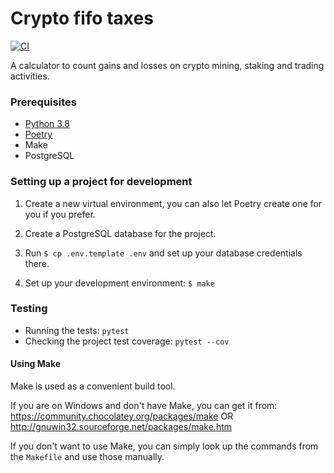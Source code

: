# Crypto fifo taxes

[![CI](https://github.com/ranta/crypto-fifo-taxes/actions/workflows/ci.yml/badge.svg)](https://github.com/ranta/crypto-fifo-taxes/actions)

A calculator to count gains and losses on crypto mining, staking and trading activities.


### Prerequisites

* [Python 3.8](https://www.python.org/)
* [Poetry](https://github.com/python-poetry/poetry#installation)
* Make
* PostgreSQL


### Setting up a project for development

1. Create a new virtual environment, you can also let Poetry create one for you if you prefer.

2. Create a PostgreSQL database for the project.

3. Run `$ cp .env.template .env` and set up your database credentials there.

4. Set up your development environment: `$ make`

### Testing

* Running the tests: `pytest`
* Checking the project test coverage: `pytest --cov`

#### Using Make

Make is used as a convenient build tool.

If you are on Windows and don't have Make, you can get it from:
\
https://community.chocolatey.org/packages/make OR http://gnuwin32.sourceforge.net/packages/make.htm

If you don't want to use Make, you can simply look up the commands from the `Makefile` and use those manually.
